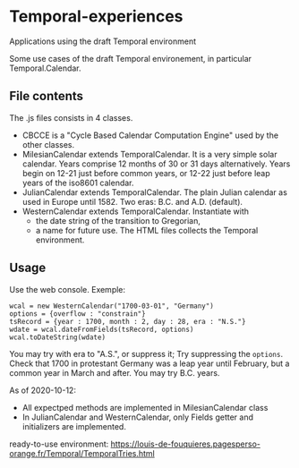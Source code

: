 # Temporal-experiences
Applications using the draft Temporal environment

Some use cases of the draft Temporal environement, in particular Temporal.Calendar.

## File contents
The .js files consists in 4 classes. 
* CBCCE is a "Cycle Based Calendar Computation Engine" used by the other classes.
* MilesianCalendar extends TemporalCalendar. It is a very simple solar calendar. 
Years comprise 12 months of 30 or 31 days alternatively. 
Years begin on 12-21 just before common years, or 12-22 just before leap years
of the iso8601 calendar.
* JulianCalendar extends TemporalCalendar. The plain Julian calendar as used in Europe
until 1582. Two eras: B.C. and A.D. (default).
* WesternCalendar extends TemporalCalendar. Instantiate with 
    * the date string of the transition to Gregorian,
    * a name for future use.
The HTML files collects the Temporal environment.

## Usage
Use the web console.
Exemple: 
```
wcal = new WesternCalendar("1700-03-01", "Germany")
options = {overflow : "constrain"}
tsRecord = {year : 1700, month : 2, day : 28, era : "N.S."}
wdate = wcal.dateFromFields(tsRecord, options)
wcal.toDateString(wdate)
```
You may try with era to "A.S.", or suppress it; Try suppressing the `options`.
Check that 1700 in protestant Germany was a leap year until February, but a common year in March and after.
You may try B.C. years.

As of 2020-10-12: 
* All expectped methods are implemented in MilesianCalendar class
* In JulianCalendar and WesternCalendar, only Fields getter and initializers are implemented.

ready-to-use environment: https://louis-de-fouquieres.pagesperso-orange.fr/Temporal/TemporalTries.html
